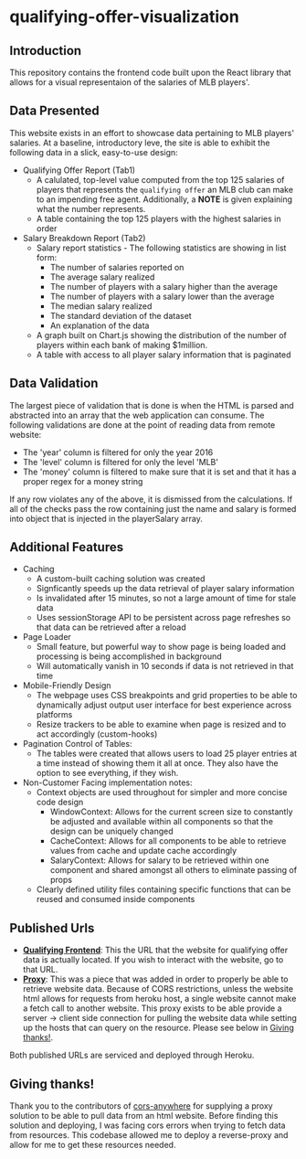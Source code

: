 # qualifying-offer-visualization
## Introduction
This repository contains the frontend code built upon the React library that allows for a visual representaion of the salaries of  MLB players'.

## Data Presented
This website exists in an effort to showcase data pertaining to MLB players' salaries. At a baseline, introductory leve, the site is able to exhibit the following data in a slick, easy-to-use design:
- Qualifying Offer Report (Tab1)
  - A calulated, top-level value computed from the top 125 salaries of players that represents the `qualifying offer` an MLB club can make to an impending free agent. Additionally, a **NOTE** is given explaining what the number represents.
  - A table containing the top 125 players with the highest salaries in order
- Salary Breakdown Report (Tab2)
  - Salary report statistics - The following statistics are showing in list form:
    - The number of salaries reported on
    - The average salary realized
    - The number of players with a salary higher than the average
    - The number of players with a salary lower than the average
    - The median salary realized
    - The standard deviation of the dataset
    - An explanation of the data
  - A graph built on Chart.js showing the distribution of the number of players within each bank of making $1million.
  - A table with access to all player salary information that is paginated

## Data Validation
The largest piece of validation that is done is when the HTML is parsed and abstracted into an array that the web application can consume. The following validations are done at the point of reading data from remote website:
- The 'year' column is filtered for only the year 2016
- The 'level' column is filtered for only the level 'MLB'
- The 'money' column is filtered to make sure that it is set and that it has a proper regex for a money string

If any row violates any of the above, it is dismissed from the calculations. If all of the checks pass the row containing just the name and salary is formed into object that is injected in the playerSalary array.

## Additional Features
- Caching
  - A custom-built caching solution was created 
  - Signficantly speeds up the data retrieval of player salary information
  - Is invalidated after 15 minutes, so not a large amount of time for stale data
  - Uses sessionStorage API to be persistent across page refreshes so that data can be retrieved after a reload
- Page Loader
  - Small feature, but powerful way to show page is being loaded and processing is being accomplished in background
  - Will automatically vanish in 10 seconds if data is not retrieved in that time
- Mobile-Friendly Design
  - The webpage uses CSS breakpoints and grid properties to be able to dynamically adjust output user interface for best experience across platforms
  - Resize trackers to be able to examine when page is resized and to act accordingly (custom-hooks)
- Pagination Control of Tables:
  - The tables were created that allows users to load 25 player entries at a time instead of showing them it all at once. They also have the option to see everything, if they wish.
- Non-Customer Facing implementation notes:
  - Context objects are used throughout for simpler and more concise code design
    - WindowContext: Allows for the current screen size to constantly be adjusted and available within all components so that the design can be uniquely changed
    - CacheContext: Allows for all components to be able to retrieve values from cache and update cache accordingly
    - SalaryContext: Allows for salary to be retrieved within one component and shared amongst all others to eliminate passing of props
  - Clearly defined utility files containing specific functions that can be reused and consumed inside components

## Published Urls
- **[Qualifying Frontend](https://qualifying-offer-visualization.herokuapp.com)**: This the URL that the website for qualifying offer data is actually located. If you wish to interact with the website, go to that URL.
- **[Proxy](https://html-proxy.herokuapp.com/)**: This was a piece that was added in order to properly be able to retrieve website data. Because of CORS restrictions, unless the website html allows for requests from heroku host, a single website cannot make a fetch call to another website. This proxy exists to be able provide a server -> client side connection for pulling the website data while setting up the hosts that can query on the resource. Please see below in [Giving thanks!](#giving-thanks).

Both published URLs are serviced and deployed through Heroku.

## Giving thanks!
Thank you to the contributors of [cors-anywhere](https://github.com/Rob--W/cors-anywhere) for supplying a proxy solution to be able to pull data from an html website. Before finding this solution and deploying, I was facing cors errors when trying to fetch data from resources. This codebase allowed me to deploy a reverse-proxy and allow for me to get these resources needed.

